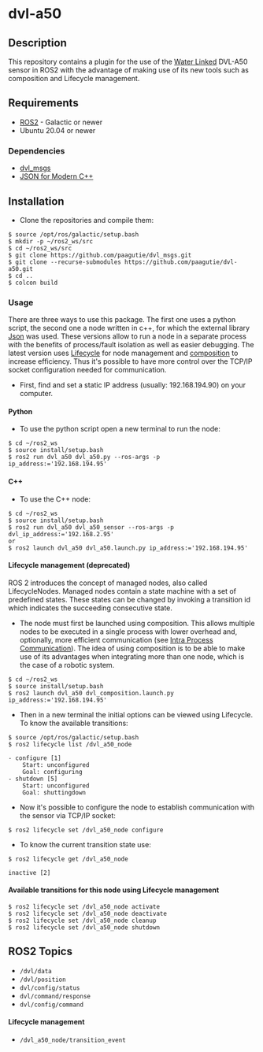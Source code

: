# dvl-a50 

## Description
This repository contains a plugin for the use of the [Water Linked](https://store.waterlinked.com/product/dvl-a50/) DVL-A50 sensor in ROS2 with the advantage of making use of its new tools such as composition and Lifecycle management.

## Requirements
- [ROS2](https://docs.ros.org/en/galactic/Installation.html) - Galactic or newer
- Ubuntu 20.04 or newer

### Dependencies
- [dvl_msgs](https://github.com/paagutie/dvl_msgs)
- [JSON for Modern C++](https://github.com/nlohmann/json)


## Installation
- Clone the repositories and compile them:
```
$ source /opt/ros/galactic/setup.bash
$ mkdir -p ~/ros2_ws/src
$ cd ~/ros2_ws/src
$ git clone https://github.com/paagutie/dvl_msgs.git
$ git clone --recurse-submodules https://github.com/paagutie/dvl-a50.git
$ cd ..
$ colcon build
```

### Usage
There are three ways to use this package. The first one uses a python script, the second one a node written in c++, for which the external library [Json](https://github.com/nlohmann/json) was used. These versions allow to run a node in a separate process with the benefits of process/fault isolation as well as easier debugging. The latest version uses [Lifecycle](https://index.ros.org/p/lifecycle/github-ros2-demos/) for node management and [composition](https://docs.ros.org/en/foxy/Tutorials/Composition.html) to increase efficiency. Thus it's possible to have more control over the TCP/IP socket configuration needed for communication. 

- First, find and set a static IP address (usually: 192.168.194.90) on your computer. 

#### Python
- To use the python script open a new terminal to run the node:
```
$ cd ~/ros2_ws
$ source install/setup.bash
$ ros2 run dvl_a50 dvl_a50.py --ros-args -p ip_address:='192.168.194.95'
```

#### C++ 
- To use the C++ node: 
```
$ cd ~/ros2_ws
$ source install/setup.bash
$ ros2 run dvl_a50 dvl_a50_sensor --ros-args -p dvl_ip_address:='192.168.2.95'
or
$ ros2 launch dvl_a50 dvl_a50.launch.py ip_address:='192.168.194.95'
```
#### Lifecycle management (deprecated)
ROS 2 introduces the concept of managed nodes, also called LifecycleNodes. Managed nodes contain a state machine with a set of predefined states. These states can be changed by invoking a transition id which indicates the succeeding consecutive state.

- The node must first be launched using composition. This allows multiple nodes to be executed in a single process with lower overhead and, optionally, more efficient communication (see [Intra Process Communication](https://docs.ros.org/en/foxy/Tutorials/Intra-Process-Communication.html)). The idea of using composition is to be able to make use of its advantages when integrating more than one node, which is the case of a robotic system.

```
$ cd ~/ros2_ws
$ source install/setup.bash
$ ros2 launch dvl_a50 dvl_composition.launch.py ip_address:='192.168.194.95'
```
- Then in a new terminal the initial options can be viewed using Lifecycle. To know the available transitions:
```
$ source /opt/ros/galactic/setup.bash
$ ros2 lifecycle list /dvl_a50_node

- configure [1]
	Start: unconfigured
	Goal: configuring
- shutdown [5]
	Start: unconfigured
	Goal: shuttingdown
```

- Now it's possible to configure the node to establish communication with the sensor via TCP/IP socket:
```
$ ros2 lifecycle set /dvl_a50_node configure
```
- To know the current transition state use:
```
$ ros2 lifecycle get /dvl_a50_node

inactive [2]
```

#### Available transitions for this node using Lifecycle management
```
$ ros2 lifecycle set /dvl_a50_node activate
$ ros2 lifecycle set /dvl_a50_node deactivate
$ ros2 lifecycle set /dvl_a50_node cleanup
$ ros2 lifecycle set /dvl_a50_node shutdown
```

## ROS2 Topics 
- `/dvl/data`
- `/dvl/position`
- `dvl/config/status`
- `dvl/command/response`
- `dvl/config/command`
#### Lifecycle management
- `/dvl_a50_node/transition_event`

